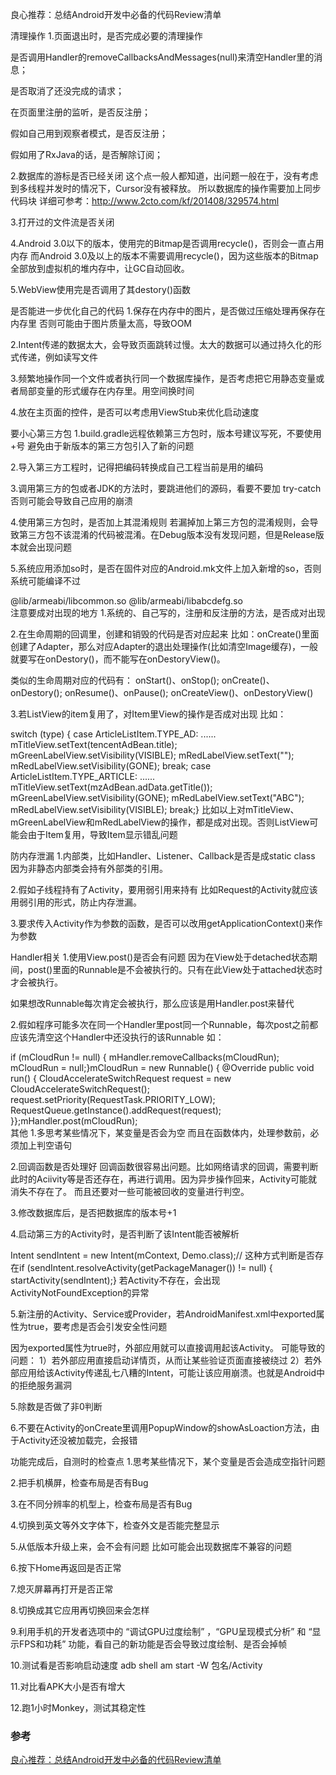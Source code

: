 良心推荐：总结Android开发中必备的代码Review清单

清理操作
1.页面退出时，是否完成必要的清理操作

是否调用Handler的removeCallbacksAndMessages(null)来清空Handler里的消息；

是否取消了还没完成的请求；

在页面里注册的监听，是否反注册；

假如自己用到观察者模式，是否反注册；

假如用了RxJava的话，是否解除订阅；

2.数据库的游标是否已经关闭 这个点一般人都知道，出问题一般在于，没有考虑到多线程并发时的情况下，Cursor没有被释放。 所以数据库的操作需要加上同步代码块 详细可参考：http://www.2cto.com/kf/201408/329574.html

3.打开过的文件流是否关闭

4.Android 3.0以下的版本，使用完的Bitmap是否调用recycle()，否则会一直占用内存 而Android 3.0及以上的版本不需要调用recycle()，因为这些版本的Bitmap全部放到虚拟机的堆内存中，让GC自动回收。

5.WebView使用完是否调用了其destory()函数

是否能进一步优化自己的代码
1.保存在内存中的图片，是否做过压缩处理再保存在内存里 否则可能由于图片质量太高，导致OOM

2.Intent传递的数据太大，会导致页面跳转过慢。太大的数据可以通过持久化的形式传递，例如读写文件

3.频繁地操作同一个文件或者执行同一个数据库操作，是否考虑把它用静态变量或者局部变量的形式缓存在内存里。用空间换时间

4.放在主页面的控件，是否可以考虑用ViewStub来优化启动速度

要小心第三方包
1.build.gradle远程依赖第三方包时，版本号建议写死，不要使用+号 避免由于新版本的第三方包引入了新的问题

2.导入第三方工程时，记得把编码转换成自己工程当前是用的编码

3.调用第三方的包或者JDK的方法时，要跳进他们的源码，看要不要加 try-catch 否则可能会导致自己应用的崩溃

4.使用第三方包时，是否加上其混淆规则 若漏掉加上第三方包的混淆规则，会导致第三方包不该混淆的代码被混淆。在Debug版本没有发现问题，但是Release版本就会出现问题

5.系统应用添加so时，是否在固件对应的Android.mk文件上加入新增的so，否则系统可能编译不过

@lib/armeabi/libcommon.so \@lib/armeabi/libabcdefg.so \
注意要成对出现的地方
1.系统的、自己写的，注册和反注册的方法，是否成对出现

2.在生命周期的回调里，创建和销毁的代码是否对应起来 比如：onCreate()里面创建了Adapter，那么对应Adapter的退出处理操作(比如清空Image缓存)，一般就要写在onDestory()，而不能写在onDestoryView()。

类似的生命周期对应的代码有： onStart()、onStop(); onCreate()、onDestory(); onResume()、onPause(); onCreateView()、onDestoryView()

3.若ListView的item复用了，对Item里View的操作是否成对出现 比如：

switch (type) {    case ArticleListItem.TYPE_AD:        ......        mTitleView.setText(tencentAdBean.title);        mGreenLabelView.setVisibility(VISIBLE);        mRedLabelView.setText("");        mRedLabelView.setVisibility(GONE);        break;    case ArticleListItem.TYPE_ARTICLE:        ......        mTitleView.setText(mzAdBean.adData.getTitle());        mGreenLabelView.setVisibility(GONE);        mRedLabelView.setText("ABC");        mRedLabelView.setVisibility(VISIBLE);        break;}
比如以上对mTitleView、mGreenLabelView和mRedLabelView的操作，都是成对出现。否则ListView可能会由于Item复用，导致Item显示错乱问题

防内存泄漏
1.内部类，比如Handler、Listener、Callback是否是成static class 因为非静态内部类会持有外部类的引用。

2.假如子线程持有了Activity，要用弱引用来持有 比如Request的Activity就应该用弱引用的形式，防止内存泄漏。

3.要求传入Activity作为参数的函数，是否可以改用getApplicationContext()来作为参数


Handler相关
1.使用View.post()是否会有问题 因为在View处于detached状态期间，post()里面的Runnable是不会被执行的。只有在此View处于attached状态时才会被执行。

如果想改Runnable每次肯定会被执行，那么应该是用Handler.post来替代

2.假如程序可能多次在同一个Handler里post同一个Runnable，每次post之前都应该先清空这个Handler中还没执行的该Runnable 如：

if (mCloudRun != null) {    mHandler.removeCallbacks(mCloudRun);    mCloudRun = null;}mCloudRun = new Runnable() {    @Override    public void run() {        CloudAccelerateSwitchRequest request = new CloudAccelerateSwitchRequest();        request.setPriority(RequestTask.PRIORITY_LOW);        RequestQueue.getInstance().addRequest(request);    }};mHandler.post(mCloudRun);   
其他
1.多思考某些情况下，某变量是否会为空 而且在函数体内，处理参数前，必须加上判空语句

2.回调函数是否处理好 回调函数很容易出问题。比如网络请求的回调，需要判断此时的Aciivity等是否还存在，再进行调用。因为异步操作回来，Activity可能就消失不存在了。 而且还要对一些可能被回收的变量进行判空。

3.修改数据库后，是否把数据库的版本号+1

4.启动第三方的Activity时，是否判断了该Intent能否被解析

Intent sendIntent = new Intent(mContext, Demo.class);// 这种方式判断是否存在if (sendIntent.resolveActivity(getPackageManager()) != null) {    startActivity(sendIntent);}
若Activity不存在，会出现ActivityNotFoundException的异常

5.新注册的Activity、Service或Provider，若AndroidManifest.xml中exported属性为true，要考虑是否会引发安全性问题

<activity android:name="com.inkenka.DemoActivity"            android:exported="true"/>
因为exported属性为true时，外部应用就可以直接调用起该Activity。 可能导致的问题： 1）若外部应用直接启动详情页，从而让某些验证页面直接被绕过 2）若外部应用给该Activity传递乱七八糟的Intent，可能让该应用崩溃。也就是Android中的拒绝服务漏洞

5.除数是否做了非0判断

6.不要在Activity的onCreate里调用PopupWindow的showAsLoaction方法，由于Activity还没被加载完，会报错

功能完成后，自测时的检查点
1.思考某些情况下，某个变量是否会造成空指针问题

2.把手机横屏，检查布局是否有Bug

3.在不同分辨率的机型上，检查布局是否有Bug

4.切换到英文等外文字体下，检查外文是否能完整显示

5.从低版本升级上来，会不会有问题 比如可能会出现数据库不兼容的问题

6.按下Home再返回是否正常

7.熄灭屏幕再打开是否正常

8.切换成其它应用再切换回来会怎样

9.利用手机的开发者选项中的 “调试GPU过度绘制” ，“GPU呈现模式分析” 和 “显示FPS和功耗” 功能，看自己的新功能是否会导致过度绘制、是否会掉帧

10.测试看是否影响启动速度 adb shell am start -W 包名/Activity

11.对比看APK大小是否有增大

12.跑1小时Monkey，测试其稳定性

### 参考
[良心推荐：总结Android开发中必备的代码Review清单](https://juejin.im/entry/5ba998f6f265da0aa74f2a76?utm_source=gold_browser_extension)